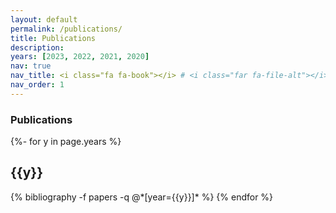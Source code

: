 ```yaml
---
layout: default
permalink: /publications/
title: Publications
description:
years: [2023, 2022, 2021, 2020]
nav: true
nav_title: <i class="fa fa-book"></i> # <i class="far fa-file-alt"></i>
nav_order: 1
---
```

### Publications
<!-- _pages/publications.md -->
<div class="publications">

{%- for y in page.years %}
  <h2 class="year">{{y}}</h2>
  {% bibliography -f papers -q @*[year={{y}}]* %}
{% endfor %}

</div>
